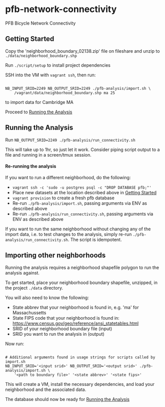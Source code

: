 # pfb-network-connectivity

PFB Bicycle Network Connectivity

## Getting Started

Copy the 'neighborhood_boundary_02138.zip' file on fileshare and unzip to `./data/neighborhood_boundary.shp`

Run `./script/setup` to install project dependencies

SSH into the VM with `vagrant ssh`, then run:
```

NB_INPUT_SRID=2249 NB_OUTPUT_SRID=2249 ./pfb-analysis/import.sh \
    /vagrant/data/neighborhood_boundary.shp ma 25

```
to import data for Cambridge MA

Proceed to [Running the Analysis](#running-the-analysis)


## Running the Analysis

Run `NB_OUTPUT_SRID=2249 ./pfb-analysis/run_connectivity.sh`

This will take up to 1hr, so just let it work. Consider piping script output to a file and running in
a screen/tmux session.

#### Re-running the analysis

If you want to run a different neighborhood, do the following:
- `vagrant ssh -c 'sudo -u postgres psql -c "DROP DATABASE pfb;"'`
- Place new datasets at the location described above in [Getting Started](#getting-started)
- `vagrant provision` to create a fresh pfb database
- Re-run `./pfb-analysis/import.sh`, passing arguments via ENV as described above
- Re-run `./pfb-analysis/run_connectivity.sh`, passing arguments via ENV as described above

If you want to run the same neighborhood without changing any of the import data, i.e. to test
changes to the analysis, simply re-run `./pfb-analysis/run_connectivity.sh`. The script is
idempotent.


## Importing other neighborhoods

Running the analysis requires a neighborhood shapefile polygon to run the analysis against.

To get started, place your neighborhood boundary shapefile, unzipped, in the project `./data` directory.

You will also need to know the following:
- State abbrev that your neighborhood is found in, e.g. 'ma' for Massachussetts
- State FIPS code that your neighborhood is found in: https://www.census.gov/geo/reference/ansi_statetables.html
- SRID of your neighborhood boundary file (input)
- SRID you want to run the analysis in (output)

Now run:
```

# Additional arguments found in usage strings for scripts called by import.sh
NB_INPUT_SRID='<input srid>' NB_OUTPUT_SRID='<output srid>' ./pfb-analysis/import.sh \
    '<path to boundary file>' '<state abbrev>' '<state fips>'

```

This will create a VM, install the necessary dependencies, and load your neighborhood and
the associated data.

The database should now be ready for [Running the Analysis](#running-the-analysis)
